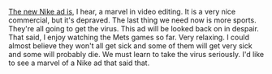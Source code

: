 <a href="https://www.youtube.com/watch?v=WA4dDs0T7sM">The new Nike ad is</a>, I hear, a marvel in video editing. It is a very nice commercial, but it's depraved. The last thing we need now is more sports. They're all going to get the virus. This ad will be looked back on in despair. That said, I enjoy watching the Mets games so far. Very relaxing. I could almost believe they won't all get sick and some of them will get very sick and some will probably die. We must learn to take the virus seriously. I'd like to see a marvel of a Nike ad that said that. 
